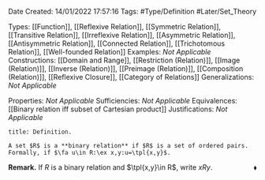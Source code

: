 <div class="topSpace"></div>

Date Created: 14/01/2022 17:57:16
Tags: #Type/Definition #Later/Set_Theory

Types: [[Function]], [[Reflexive Relation]], [[Symmetric Relation]], [[Transitive Relation]], [[Irreflexive Relation]], [[Asymmetric Relation]], [[Antisymmetric Relation]], [[Connected Relation]], [[Trichotomous Relation]], [[Well-founded Relation]]
Examples: <i>Not Applicable</i> 
Constructions: [[Domain and Range]], [[Restriction (Relation)]], [[Image (Relation)]], [[Inverse (Relation)]], [[Preimage (Relation)]], [[Composition (Relation)]], [[Reflexive Closure]], [[Category of Relations]]
Generalizations: <i>Not Applicable</i>

Properties: <i>Not Applicable</i>
Sufficiencies: <i>Not Applicable</i>
Equivalences: [[Binary relation iff subset of Cartesian product]]
Justifications: <i>Not Applicable</i>

``` ad-Definition
title: Definition.

A set $R$ is a **binary relation** if $R$ is a set of ordered pairs. Formally, if $\fa u\in R:\ex x,y:u=\tpl{x,y}$.

```

<b>Remark.</b> If $R$ is a binary relation and $\tpl{x,y}\in R$, write $xRy$.<span style="float:right;">$\blacklozenge$</span>
